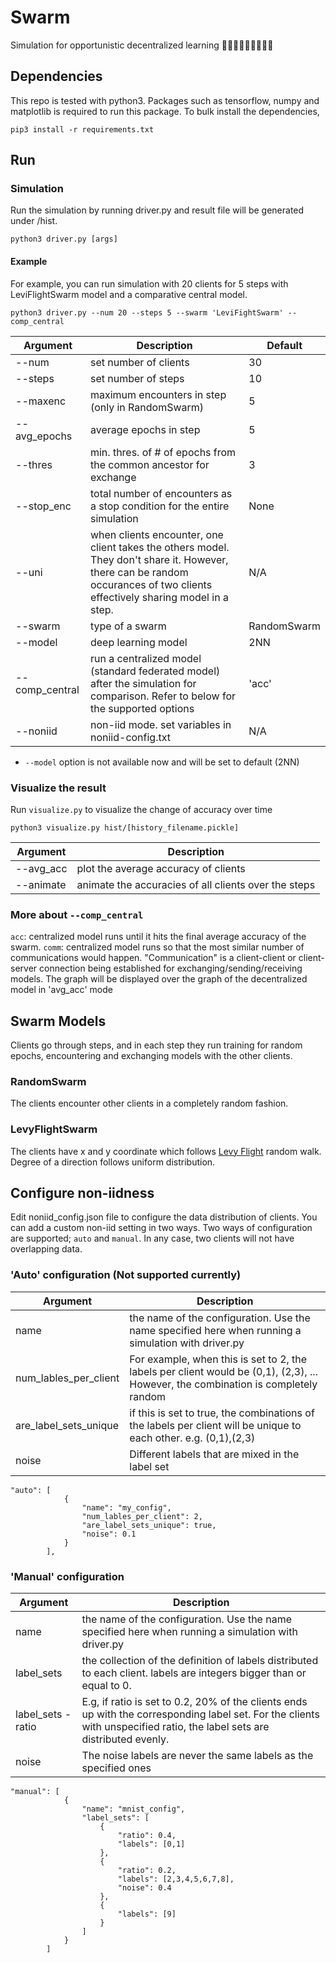 # Swarm 
Simulation for opportunistic decentralized learning
🐜🐜🐜🐜🐜🐜🐜🐜🐜
## Dependencies
This repo is tested with python3. Packages such as tensorflow, numpy and matplotlib is required to run this package. To bulk install the dependencies,
```
pip3 install -r requirements.txt
```

## Run
### Simulation
Run the simulation by running driver.py and result file will be generated under /hist.
```
python3 driver.py [args]
```
#### Example
For example, you can run simulation with 20 clients for 5 steps with LeviFlightSwarm model and a comparative central model.
```
python3 driver.py --num 20 --steps 5 --swarm 'LeviFightSwarm' --comp_central
```

| Argument     | Description                 | Default     |
| -----------  | --------------------------- | ----------- |
| --num        | set number of clients       | 30          |
| --steps      | set number of steps         | 10          |
| --maxenc     | maximum encounters in step (only in RandomSwarm)  | 5           |
| --avg_epochs | average epochs in step      | 5           |
| --thres      | min. thres. of # of epochs from the common ancestor for exchange    | 3           |
| --stop_enc   | total number of encounters as a stop condition for the entire simulation | None |
| --uni        | when clients encounter, one client takes the others model. They don't share it. However, there can be random occurances of two clients effectively sharing model in a step.    | N/A           |
| --swarm      | type of a swarm             | RandomSwarm |
| --model      | deep learning model         | 2NN         |
| --comp_central | run a centralized model (standard federated model) after the simulation for comparison. Refer to below for the supported options  | 'acc'           |
| --noniid | non-iid mode. set variables in noniid-config.txt   | N/A           |
* `--model` option is not available now and will be set to default (2NN)

### Visualize the result
Run `visualize.py` to visualize the change of accuracy over time

```
python3 visualize.py hist/[history_filename.pickle]
```
| Argument     | Description                 |
| -----------  | --------------------------- |
| --avg_acc    | plot the average accuracy of clients |
| --animate    | animate the accuracies of all clients over the steps |

### More about `--comp_central`
`acc`: centralized model runs until it hits the final average accuracy of the swarm. 
`comm`: centralized model runs so that the most similar number of communications would happen. "Communication" is a client-client or client-server connection being established for exchanging/sending/receiving models. The graph will be displayed over the graph of the decentralized model in 'avg_acc' mode

## Swarm Models
Clients go through steps, and in each step they run training for random epochs, encountering and exchanging models with the other clients.

### RandomSwarm
The clients encounter other clients in a completely random fashion.

### LevyFlightSwarm
The clients have x and y coordinate which follows [Levy Flight](https://en.wikipedia.org/wiki/L%C3%A9vy_flight) random walk. Degree of a direction follows uniform distribution.

## Configure non-iidness
Edit noniid_config.json file to configure the data distribution of clients. You can add a custom non-iid setting in two ways. Two ways of configuration are supported; `auto` and `manual`. In any case, two clients will not have overlapping data.

### 'Auto' configuration (Not supported currently)
| Argument              | Description                          |
| --------------------  | ------------------------------------ |
| name                  | the name of the configuration. Use the name specified here when running a simulation with driver.py  |
| num_lables_per_client | For example, when this is set to 2, the labels per client would be (0,1), (2,3), ... However, the combination is completely random  |
| are_label_sets_unique | if this is set to true, the combinations of the labels per client will be unique to each other. e.g. (0,1),(2,3)|
| noise                 | Different labels that are mixed in the label set |

```
"auto": [
            {
                "name": "my_config",
                "num_lables_per_client": 2,
                "are_label_sets_unique": true,
                "noise": 0.1
            }
        ],
```
### 'Manual' configuration
| Argument              | Description                          |
| --------------------  | ------------------------------------ |
| name                  | the name of the configuration. Use the name specified here when running a simulation with driver.py  |
| label_sets            | the collection of the definition of labels distributed to each client. labels are integers bigger than or equal to 0. |
| label_sets - ratio    | E.g, if ratio is set to 0.2, 20% of the clients ends up with the corresponding label set. For the clients with unspecified ratio, the label sets are distributed evenly. |
| noise                 | The noise labels are never the same labels as the specified ones |

```
"manual": [
            {
                "name": "mnist_config",
                "label_sets": [
                    {
                        "ratio": 0.4,
                        "labels": [0,1]
                    },
                    {
                        "ratio": 0.2,
                        "labels": [2,3,4,5,6,7,8],
                        "noise": 0.4
                    },
                    {
                        "labels": [9]
                    }
                ]
            }
        ] 
```